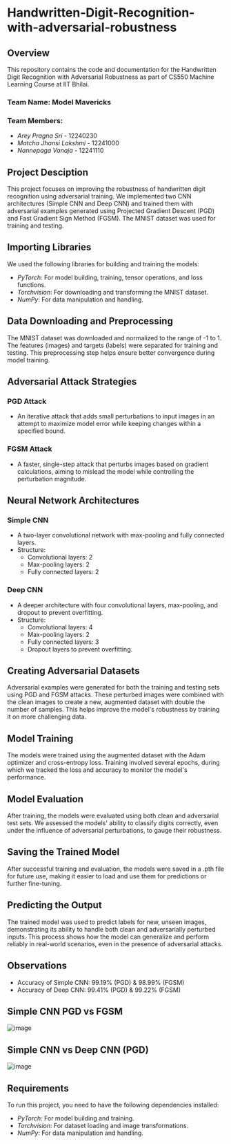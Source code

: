 # Handwritten-Digit-Recognition-with-adversarial-robustness
## Overview
This repository contains the code and documentation for the Handwritten Digit Recognition with Adversarial Robustness as part of CS550 Machine Learning Course at IIT Bhilai. 
### Team Name: Model Mavericks

### Team Members:
- *Arey Pragna Sri* - 12240230
- *Matcha Jhansi Lakshmi* - 12241000
- *Nannepaga Vanaja* - 12241110
## Project Desciption 
This project focuses on improving the robustness of handwritten digit recognition using adversarial training. We implemented two CNN architectures (Simple CNN and Deep CNN) and trained them with adversarial examples generated using Projected Gradient Descent (PGD) and Fast Gradient Sign Method (FGSM). The MNIST dataset was used for training and testing.

## Importing Libraries  
We used the following libraries for building and training the models:
- *PyTorch*: For model building, training, tensor operations, and loss functions.
- *Torchvision*: For downloading and transforming the MNIST dataset.
- *NumPy*: For data manipulation and handling.

## Data Downloading and Preprocessing  
The MNIST dataset was downloaded and normalized to the range of -1 to 1. The features (images) and targets (labels) were separated for training and testing. This preprocessing step helps ensure better convergence during model training.

## Adversarial Attack Strategies

### PGD Attack  
- An iterative attack that adds small perturbations to input images in an attempt to maximize model error while keeping changes within a specified bound.

### FGSM Attack  
- A faster, single-step attack that perturbs images based on gradient calculations, aiming to mislead the model while controlling the perturbation magnitude.

## Neural Network Architectures

### Simple CNN  
- A two-layer convolutional network with max-pooling and fully connected layers.
- Structure:
  - Convolutional layers: 2
  - Max-pooling layers: 2
  - Fully connected layers: 2

### Deep CNN  
- A deeper architecture with four convolutional layers, max-pooling, and dropout to prevent overfitting.
- Structure:
  - Convolutional layers: 4
  - Max-pooling layers: 2
  - Fully connected layers: 3
  - Dropout layers to prevent overfitting.

## Creating Adversarial Datasets  
Adversarial examples were generated for both the training and testing sets using PGD and FGSM attacks. These perturbed images were combined with the clean images to create a new, augmented dataset with double the number of samples. This helps improve the model's robustness by training it on more challenging data.

## Model Training  
The models were trained using the augmented dataset with the Adam optimizer and cross-entropy loss. Training involved several epochs, during which we tracked the loss and accuracy to monitor the model's performance.

## Model Evaluation  
After training, the models were evaluated using both clean and adversarial test sets. We assessed the models' ability to classify digits correctly, even under the influence of adversarial perturbations, to gauge their robustness.

## Saving the Trained Model  
After successful training and evaluation, the models were saved in a .pth file for future use, making it easier to load and use them for predictions or further fine-tuning.

## Predicting the Output  
The trained model was used to predict labels for new, unseen images, demonstrating its ability to handle both clean and adversarially perturbed inputs. This process shows how the model can generalize and perform reliably in real-world scenarios, even in the presence of adversarial attacks.
## Observations

- Accuracy of Simple CNN: 99.19% (PGD) & 98.99% (FGSM)
- Accuracy of Deep CNN: 99.41% (PGD) & 99.22% (FGSM)


## Simple CNN PGD vs FGSM
![image](https://github.com/user-attachments/assets/f0456419-2db8-4bd2-908e-cd0533a60234)

## Simple CNN vs Deep CNN (PGD)
![image](https://github.com/user-attachments/assets/3a66c26f-be8e-4f15-9b34-6b9b1f99782a)



## Requirements  
To run this project, you need to have the following dependencies installed:

- *PyTorch*: For model building and training.  
- *Torchvision*: For dataset loading and image transformations.  
- *NumPy*: For data manipulation and handling.
